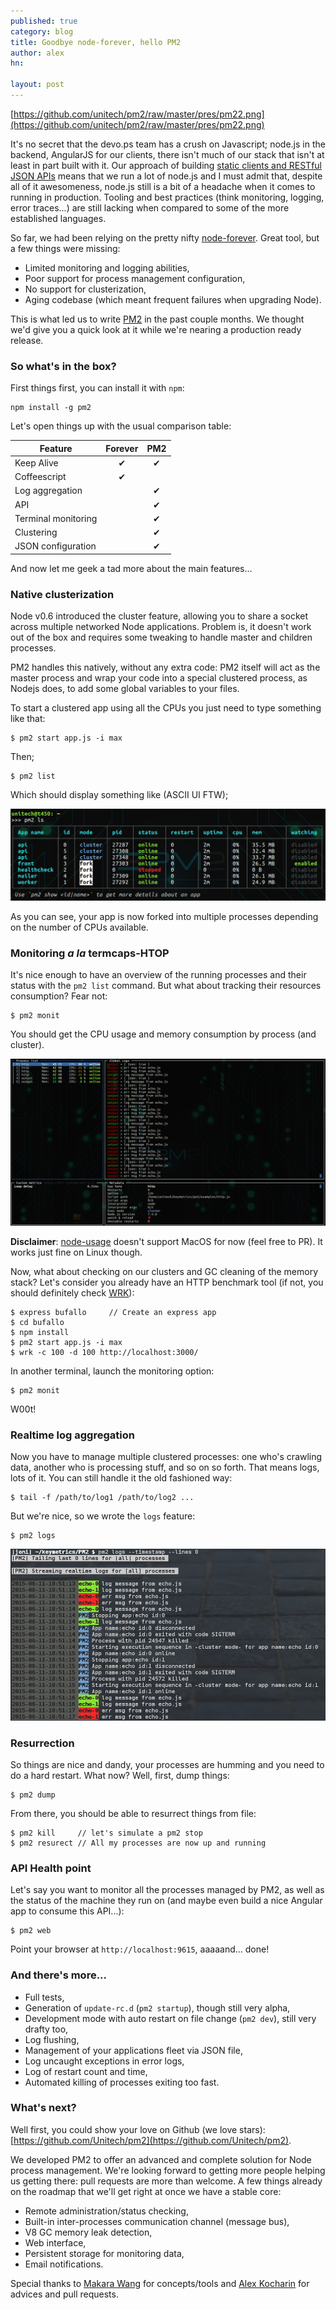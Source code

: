 ```yaml
---
published: true
category: blog
title: Goodbye node-forever, hello PM2
author: alex
hn: 

layout: post
---
```


[https://github.com/unitech/pm2/raw/master/pres/pm22.png](https://github.com/unitech/pm2/raw/master/pres/pm22.png)

It's no secret that the devo.ps team has a crush on Javascript; node.js in the backend, AngularJS for our clients, there isn't much of our stack that isn't at least in part built with it. Our approach of building [static clients and RESTful JSON APIs](http://devo.ps/blog/2013/01/31/farewell-to-regular-web-development-approaches.html) means that we run a lot of node.js and I must admit that, despite all of it awesomeness, node.js still is a bit of a headache when it comes to running in production. Tooling and best practices (think monitoring, logging, error traces...) are still lacking when compared to some of the more established languages.

So far, we had been relying on the pretty nifty [node-forever](https://github.com/nodejitsu/forever). Great tool, but a few things were missing:

- Limited monitoring and logging abilities,
- Poor support for process management configuration,
- No support for clusterization,
- Aging codebase (which meant frequent failures when upgrading Node).

This is what led us to write [PM2](https://github.com/Unitech/pm2) in the past couple months. We thought we'd give you a quick look at it while we're nearing a production ready release.

### So what's in the box?

First things first, you can install it with `npm`:

    npm install -g pm2

Let's open things up with the usual comparison table:

Feature | Forever | PM2 |
--- | :---: | :---: |
Keep Alive | ✔ | ✔ |
Coffeescript | ✔ | |
Log aggregation |  | ✔ |
API |  | ✔ |
Terminal monitoring |  | ✔ |
Clustering |  | ✔ |
JSON configuration |  | ✔ |

And now let me geek a tad more about the main features...

### Native clusterization

Node v0.6 introduced the cluster feature, allowing you to share a socket across multiple networked Node applications. Problem is, it doesn't work out of the box and requires some tweaking to handle master and children processes.

PM2 handles this natively, without any extra code: PM2 itself will act as the master process and wrap your code into a special clustered process, as Nodejs does, to add some global variables to your files.

To start a clustered app using all the CPUs you just need to type something like that:

    $ pm2 start app.js -i max

Then;

    $ pm2 list

Which should display something like (ASCII UI FTW);

![pm2 list](https://github.com/unitech/pm2/raw/master/pres/pm2-list.png)

As you can see, your app is now forked into multiple processes depending on the number of CPUs available.

### Monitoring *a la* termcaps-HTOP

It's nice enough to have an overview of the running processes and their status with the `pm2 list` command. But what about tracking their resources consumption? Fear not:

    $ pm2 monit

You should get the CPU usage and memory consumption by process (and cluster).

![pm2 monit](https://github.com/unitech/pm2/raw/master/pres/pm2-monit.png)

**Disclaimer**: [node-usage](https://github.com/arunoda/node-usage) doesn't support MacOS for now (feel free to PR). It works just fine on Linux though.

Now, what about checking on our clusters and GC cleaning of the memory stack? Let's consider you already have an HTTP benchmark tool (if not, you should definitely check [WRK](https://github.com/wg/wrk)):

    $ express bufallo     // Create an express app
    $ cd bufallo
    $ npm install
    $ pm2 start app.js -i max
    $ wrk -c 100 -d 100 http://localhost:3000/

In another terminal, launch the monitoring option:

    $ pm2 monit

W00t!

### Realtime log aggregation

Now you have to manage multiple clustered processes: one who's crawling data, another who is processing stuff, and so on so forth. That means logs, lots of it. You can still handle it the old fashioned way:

    $ tail -f /path/to/log1 /path/to/log2 ...

But we're nice, so we wrote the `logs` feature:

    $ pm2 logs

![pm2 monit](https://github.com/unitech/pm2/raw/master/pres/pm2-logs.png)

### Resurrection

So things are nice and dandy, your processes are humming and you need to do a hard restart. What now? Well, first, dump things:

    $ pm2 dump

From there, you should be able to resurrect things from file:

    $ pm2 kill     // let's simulate a pm2 stop
    $ pm2 resurect // All my processes are now up and running 

### API Health point

Let's say you want to monitor all the processes managed by PM2, as well as the status of the machine they run on (and maybe even build a nice Angular app to consume this API...):

    $ pm2 web

Point your browser at `http://localhost:9615`, aaaaand... done!

### And there's more...

- Full tests,
- Generation of `update-rc.d` (`pm2 startup`), though still very alpha,
- Development mode with auto restart on file change (`pm2 dev`), still very drafty too,
- Log flushing,
- Management of your applications fleet via JSON file,
- Log uncaught exceptions in error logs,
- Log of restart count and time,
- Automated killing of processes exiting too fast.

### What's next?

Well first, you could show your love on Github (we love stars): [https://github.com/Unitech/pm2](https://github.com/Unitech/pm2).

We developed PM2 to offer an advanced and complete solution for Node process management. We're looking forward to getting more people helping us getting there: pull requests are more than welcome. A few things already on the roadmap that we'll get right at once we have a stable core:

- Remote administration/status checking,
- Built-in inter-processes communication channel (message bus),
- V8 GC memory leak detection,
- Web interface,
- Persistent storage for monitoring data,
- Email notifications.

Special thanks to [Makara Wang](https://github.com/makara) for concepts/tools and [Alex Kocharin](https://github.com/rlidwka) for advices and pull requests.
